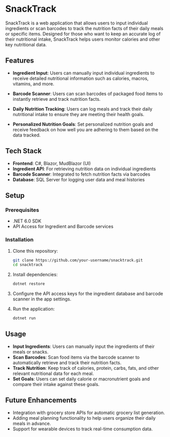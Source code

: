 # SnackTrack

SnackTrack is a web application that allows users to input individual ingredients or scan barcodes to track the nutrition facts of their daily meals or specific items. Designed for those who want to keep an accurate log of their nutritional intake, SnackTrack helps users monitor calories and other key nutritional data.

## Features

- **Ingredient Input**: Users can manually input individual ingredients to receive detailed nutritional information such as calories, macros, vitamins, and more.
  
- **Barcode Scanner**: Users can scan barcodes of packaged food items to instantly retrieve and track nutrition facts.
  
- **Daily Nutrition Tracking**: Users can log meals and track their daily nutritional intake to ensure they are meeting their health goals.
  
- **Personalized Nutrition Goals**: Set personalized nutrition goals and receive feedback on how well you are adhering to them based on the data tracked.

## Tech Stack

- **Frontend**: C#, Blazor, MudBlazor (UI)
- **Ingredient API**: For retrieving nutrition data on individual ingredients
- **Barcode Scanner**: Integrated to fetch nutrition facts via barcodes
- **Database**: SQL Server for logging user data and meal histories

## Setup

### Prerequisites

- .NET 6.0 SDK
- API Access for Ingredient and Barcode services

### Installation

1. Clone this repository:

    ```bash
    git clone https://github.com/your-username/snacktrack.git
    cd snacktrack
    ```

2. Install dependencies:

    ```bash
    dotnet restore
    ```

3. Configure the API access keys for the ingredient database and barcode scanner in the app settings.

4. Run the application:

    ```bash
    dotnet run
    ```

## Usage

- **Input Ingredients**: Users can manually input the ingredients of their meals or snacks.
- **Scan Barcodes**: Scan food items via the barcode scanner to automatically retrieve and track their nutrition facts.
- **Track Nutrition**: Keep track of calories, protein, carbs, fats, and other relevant nutritional data for each meal.
- **Set Goals**: Users can set daily calorie or macronutrient goals and compare their intake against these goals.


## Future Enhancements

- Integration with grocery store APIs for automatic grocery list generation.
- Adding meal planning functionality to help users organize their daily meals in advance.
- Support for wearable devices to track real-time consumption data.
